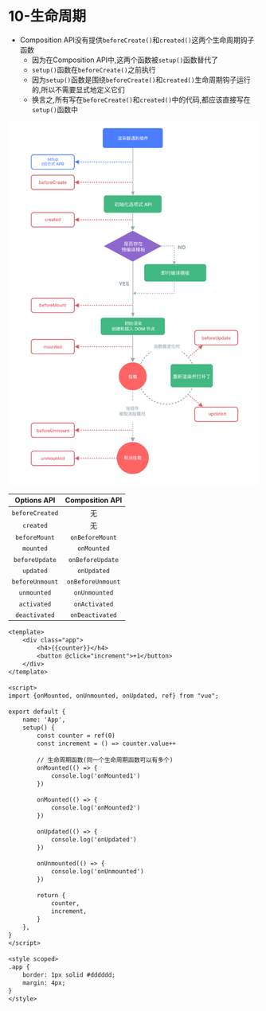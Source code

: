 # 10-生命周期

- Composition API没有提供`beforeCreate()`和`created()`这两个生命周期钩子函数
  - 因为在Composition API中,这两个函数被`setup()`函数替代了
  - `setup()`函数在`beforeCreate()`之前执行
  - 因为`setup()`函数是围绕`beforeCreate()`和`created()`生命周期钩子运行的,所以不需要显式地定义它们
  - 换言之,所有写在`beforeCreate()`和`created()`中的代码,都应该直接写在`setup()`函数中

![生命周期图示](./img/生命周期图示.png)

|   Options API   |  Composition API  |
|:---------------:|:-----------------:|
| `beforeCreated` |         无         |
|    `created`    |         无         |
|  `beforeMount`  |  `onBeforeMount`  |
|    `mounted`    |    `onMounted`    |
| `beforeUpdate`  | `onBeforeUpdate`  |
|    `updated`    |    `onUpdated`    |
| `beforeUnmount` | `onBeforeUnmount` |
|   `unmounted`   |   `onUnmounted`   |
|   `activated`   |   `onActivated`   |
|  `deactivated`  |  `onDeactivated`  |

```vue
<template>
    <div class="app">
        <h4>{{counter}}</h4>
        <button @click="increment">+1</button>
    </div>
</template>

<script>
import {onMounted, onUnmounted, onUpdated, ref} from "vue";

export default {
    name: 'App',
    setup() {
        const counter = ref(0)
        const increment = () => counter.value++

        // 生命周期函数(同一个生命周期函数可以有多个)
        onMounted(() => {
            console.log('onMounted1')
        })

        onMounted(() => {
            console.log('onMounted2')
        })

        onUpdated(() => {
            console.log('onUpdated')
        })

        onUnmounted(() => {
            console.log('onUnmounted')
        })

        return {
            counter,
            increment,
        }
    },
}
</script>

<style scoped>
.app {
    border: 1px solid #dddddd;
    margin: 4px;
}
</style>
```
